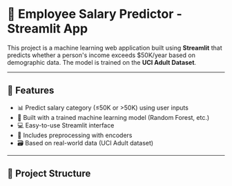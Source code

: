 # 💼 Employee Salary Predictor - Streamlit App

This project is a machine learning web application built using **Streamlit** that predicts whether a person's income exceeds $50K/year based on demographic data. The model is trained on the **UCI Adult Dataset**.

---

## 🚀 Features

- 📊 Predict salary category (≤50K or >50K) using user inputs
- 🧠 Built with a trained machine learning model (Random Forest, etc.)
- 💻 Easy-to-use Streamlit interface
- 🔐 Includes preprocessing with encoders
- 🗃️ Based on real-world data (UCI Adult dataset)

---

## 📁 Project Structure

